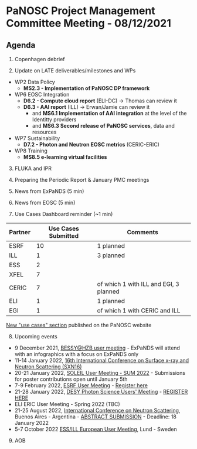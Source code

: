 PaNOSC Project Management Committee Meeting - 08/12/2021 
=========================================================

Agenda
------	

1. Copenhagen debrief

2. Update on LATE deliverables/milestones and WPs
* WP2 Data Policy
  * **MS2.3 - Implementation of PaNOSC DP framework**
* WP6 EOSC Integration
  * **D6.2 - Compute cloud report** (ELI-DC) -> Thomas can review it
  * **D6.3 - AAI report** (ILL) -> Erwan/Jamie can review it
    * and **MS6.1 Implementation of AAI integration** at the level of the Identitty providers
    * and **MS6.3 Second release of PaNOSC services**, data and resources 
* WP7 Sustainability
  * **D7.2 - Photon and Neutron EOSC metrics** (CERIC-ERIC)
* WP8 Training
  * **MS8.5 e-learning virtual facilities**

3. FLUKA and IPR

4. Preparing the Periodic Report & January PMC meetings

5. News from ExPaNDS (5 min)

6. News from EOSC (5 min)

7. Use Cases Dashboard reminder (~1 min)

| Partner | Use Cases Submitted | Comments |
| ------- | ------------------- | -------- |
| ESRF  |  10  | 1 planned   |
| ILL   |  1  | 3 planned  | of which 1 w CERIC and EGI)
| ESS   |  2  |   |
| XFEL  |  7  |   |
| CERIC |  7  | of which 1 with ILL and EGI, 3 planned |
| ELI   |  1  | 1 planned  |
| EGI   |  1  | of which 1 with CERIC and ILL | 

[New "use cases" section](https://www.panosc.eu/all-use-cases/) published on the PaNOSC website

8. Upcoming events
* 9 December 2021, [BESSY@HZB user meeting](https://www.helmholtz-berlin.de/user/contact---events/user-meeting/index_en.html) - ExPaNDS will attend with an infographics with a focus on ExPaNDS only
* 11-14 January 2022, [16th International Conference on Surface x-ray and Neutron Scattering (SXN16)](https://www.sxns16.org/) 
* 20-21 January 2022, [SOLEIL User Meeting - SUM 2022](https://tucana.synchrotron-soleil.fr/event/31/timetable/?view=standard) - Submissions for poster contributions open until January 5th
* 7-9 February 2022, [ESRF User Meeting](https://www.esrf.fr/home/events/conferences/content/area-events/esrf-events-list/user-meeting-2022.html) - [Register here](https://events.esrf.fr/misapps/workshops/login.do)
* 21-28 January 2022, [DESY Photon Science Users' Meeting](https://photon-science.desy.de/users_area/users'_meeting/index_eng.html) - [REGISTER HERE](https://indico.desy.de/event/32411/)
* ELI ERIC User Meeting - Spring 2022 (TBC)
* 21-25 August 2022, [International Conference on Neutron Scattering](https://icns2022.org/), Buenos Aires - Argentina - [ABSTRACT SUBMISSION](https://www.eventweb.com.br/icns2022/home-event/) - Deadline: 18 January 2022
* 5-7 October 2022 [ESS/ILL European User Meeting](http://www.neutrons4europe.com/), Lund - Sweden

9. AOB
